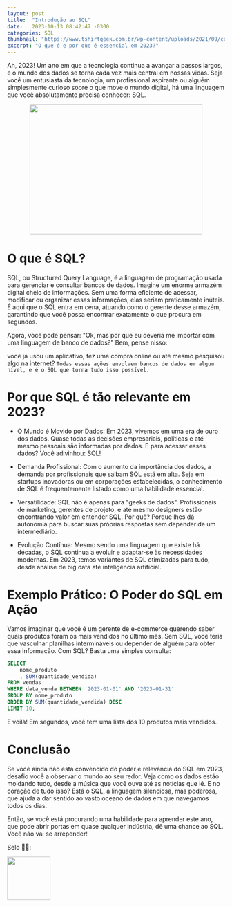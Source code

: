 ```yaml
---
layout: post
title:  "Introdução ao SQL"
date:   2023-10-13 08:42:47 -0300
categories: SQL
thumbnail: "https://www.tshirtgeek.com.br/wp-content/uploads/2021/09/com037-scaled.jpg"
excerpt: "O que é e por que é essencial em 2023?"
---
```


Ah, 2023! Um ano em que a tecnologia continua a avançar a passos largos, e o mundo dos dados se torna cada vez mais central em nossas vidas. Seja você um entusiasta da tecnologia, um profissional aspirante ou alguém simplesmente curioso sobre o que move o mundo digital, há uma linguagem que você absolutamente precisa conhecer: SQL.

<p align="center">
  <img src="https://www.tshirtgeek.com.br/wp-content/uploads/2021/09/com037-scaled.jpg" width="400" height="300">
</p>

# O que é SQL?

SQL, ou Structured Query Language, é a linguagem de programação usada para gerenciar e consultar bancos de dados. Imagine um enorme armazém digital cheio de informações. Sem uma forma eficiente de acessar, modificar ou organizar essas informações, elas seriam praticamente inúteis. É aqui que o SQL entra em cena, atuando como o gerente desse armazém, garantindo que você possa encontrar exatamente o que procura em segundos.

Agora, você pode pensar: "Ok, mas por que eu deveria me importar com uma linguagem de banco de dados?" Bem, pense nisso: 

você já usou um aplicativo, fez uma compra online ou até mesmo pesquisou algo na internet? `Todas essas ações envolvem bancos de dados em algum nível, e é o SQL que torna tudo isso possível.`

# Por que SQL é tão relevante em 2023?

- O Mundo é Movido por Dados: Em 2023, vivemos em uma era de ouro dos dados. Quase todas as decisões empresariais, políticas e até mesmo pessoais são informadas por dados. E para acessar esses dados? Você adivinhou: SQL!

- Demanda Profissional: Com o aumento da importância dos dados, a demanda por profissionais que saibam SQL está em alta. Seja em startups inovadoras ou em corporações estabelecidas, o conhecimento de SQL é frequentemente listado como uma habilidade essencial.

- Versatilidade: SQL não é apenas para "geeks de dados". Profissionais de marketing, gerentes de projeto, e até mesmo designers estão encontrando valor em entender SQL. Por quê? Porque lhes dá autonomia para buscar suas próprias respostas sem depender de um intermediário.

- Evolução Contínua: Mesmo sendo uma linguagem que existe há décadas, o SQL continua a evoluir e adaptar-se às necessidades modernas. Em 2023, temos variantes de SQL otimizadas para tudo, desde análise de big data até inteligência artificial.

# Exemplo Prático: O Poder do SQL em Ação

Vamos imaginar que você é um gerente de e-commerce querendo saber quais produtos foram os mais vendidos no último mês. Sem SQL, você teria que vasculhar planilhas intermináveis ou depender de alguém para obter essa informação. Com SQL? Basta uma simples consulta:

```sql
SELECT 
    nome_produto
    , SUM(quantidade_vendida) 
FROM vendas 
WHERE data_venda BETWEEN '2023-01-01' AND '2023-01-31' 
GROUP BY nome_produto 
ORDER BY SUM(quantidade_vendida) DESC 
LIMIT 10;
```

E voilà! Em segundos, você tem uma lista dos 10 produtos mais vendidos.

# Conclusão

Se você ainda não está convencido do poder e relevância do SQL em 2023, desafio você a observar o mundo ao seu redor. Veja como os dados estão moldando tudo, desde a música que você ouve até as notícias que lê. E no coração de tudo isso? Está o SQL, a linguagem silenciosa, mas poderosa, que ajuda a dar sentido ao vasto oceano de dados em que navegamos todos os dias.

Então, se você está procurando uma habilidade para aprender este ano, que pode abrir portas em quase qualquer indústria, dê uma chance ao SQL. Você não vai se arrepender!


Selo 🧙‍♂️:

[<img src="https://avatars.githubusercontent.com/u/117866866?v=4" width="100" height="100">](https://github.com/Linhares015)

